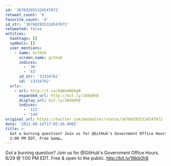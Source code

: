 ```yaml
---
id: '367692955324547072'
retweet_count: '6'
favorite_count: '4'
id_str: '367692955324547072'
retweeted: false
entities:
  hashtags: []
  symbols: []
  user_mentions:
    - name: GitHub
      screen_name: github
      indices:
        - '36'
        - '43'
      id_str: '13334762'
      id: '13334762'
  urls:
    - url: http://t.co/0qWvANEAqN
      expanded_url: http://bit.ly/16kb0h8
      display_url: bit.ly/16kb0h8
      indices:
        - '122'
        - '144'
original_url: https://twitter.com/benbalter/status/367692955324547072
date: '2013-08-14T17:03:26.000Z'
title: >-
  Got a burning question? Join us for @GitHub's Government Office Hours. 8/29 @
  1:00 PM EDT. Free &amp…
---
```


Got a burning question? Join us for @GitHub's Government Office Hours. 8/29 @ 1:00 PM EDT. Free &amp; open to the public. http://bit.ly/16kb0h8